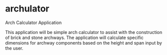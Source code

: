# archulator
Arch Calculator Application

This application will be simple arch calculator to assist with the construction of brick and stone archways. The application will calculate specific dimensions for archway components based on the height and span input by the user.
